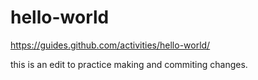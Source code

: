 # hello-world
https://guides.github.com/activities/hello-world/

this is an edit to practice making and commiting changes.
